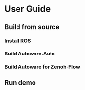 # User Guide

## Build from source

### Install ROS

### Build Autoware.Auto

### Build Autoware for Zenoh-Flow

## Run demo
